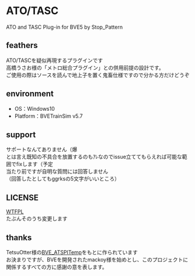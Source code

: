 # ATO/TASC
ATO and TASC Plug-in for BVE5 by Stop_Pattern  

## feathers
ATO/TASCを疑似再現するプラグインです  
高橋うさお様の「メトロ総合プラグイン」との併用前提の設計です。  
ご使用の際はソースを読んで地上子を置く鬼畜仕様ですので分かる方だけどうぞ  

## environment
- OS：Windows10  
- Platform：BVETrainSim v5.7

## support
サポートなんてありません（爆  
とは言え既知の不具合を放置するのもｱﾚなのでissue立ててもらえれば可能な範囲でfixします（予定  
当たり前ですが自明な質問には回答しません  
（回答したとしてもggrksの5文字がいいところ）  

## LICENSE
[WTFPL](http://www.wtfpl.net/about/)  
たぶんそのうち変更します  

## thanks
TetsuOtter様の[BVE_ATSPITemp](https://github.com/TetsuOtter/BVE_ATSPITemp)をもとに作られています  
お決まりですが、BVEを開発されたmackoy様を始めとし、このプロジェクトに関係するすべての方に感謝の意を表します。  